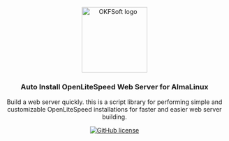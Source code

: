<p align="center">
  <a href="https://okflash.net/" rel="noopener" target="_blank"><img width="150" src="https://avatars.githubusercontent.com/u/73544074" alt="OKFSoft logo"></a>
</p>
<h3 align="center">
  Auto Install OpenLiteSpeed Web Server for AlmaLinux
</h3>

<div align="center">

Build a web server quickly. this is a script library for performing simple and customizable OpenLiteSpeed installations for faster and easier web server building.

[![GitHub license](https://img.shields.io/badge/license-MIT-blue.svg?style=flat-square)](https://github.com/okfsoft/openlitespeed-autoinstall-centos7/blob/master/LICENSE)

</div>

##